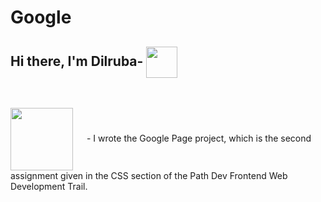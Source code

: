# Google
## Hi there, I'm Dilruba- <img align="center" src="https://media2.giphy.com/media/WVFWzoOoSPO26BiXuu/giphy.gif?cid=ecf05e472t2tj8zdhg2h5dwr5c8m2zya70e2lb314zf5x6qj&rid=giphy.gif&ct=s" width="50" height="50"/>

<br/>


<img align="center" src="https://media2.giphy.com/media/2epS8zhisYtHDCKrWv/giphy.gif?cid=ecf05e4792qgtq55mp73an8aq5qrj38oc1qmj4obi9t4kaer&rid=giphy.gif&ct=s" width="100" height="100"/> &emsp; - I wrote the Google Page project, which is the second assignment given in the CSS section of the Path Dev Frontend Web Development Trail.

